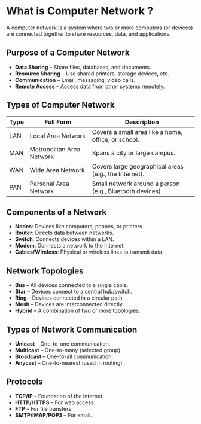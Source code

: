# What is Computer Network ?

A computer network is a system where two or more computers (or devices) are connected together to share resources, data, and applications.

## Purpose of a Computer Network

- **Data Sharing** – Share files, databases, and documents.
- **Resource Sharing** – Use shared printers, storage devices, etc.
- **Communication** – Email, messaging, video calls.
- **Remote Access** – Access data from other systems remotely.

## Types of Computer Network

| Type | Full Form                  | Description                                      |
|------|----------------------------|--------------------------------------------------|
| LAN  | Local Area Network         | Covers a small area like a home, office, or school. |
| MAN  | Metropolitan Area Network  | Spans a city or large campus.                   |
| WAN  | Wide Area Network          | Covers large geographical areas (e.g., the Internet). |
| PAN  | Personal Area Network      | Small network around a person (e.g., Bluetooth devices). |

## Components of a Network

- **Nodes**: Devices like computers, phones, or printers.
- **Router**: Directs data between networks.
- **Switch**: Connects devices within a LAN.
- **Modem**: Connects a network to the Internet.
- **Cables/Wireless**: Physical or wireless links to transmit data.

## Network Topologies

- **Bus** – All devices connected to a single cable.
- **Star** – Devices connect to a central hub/switch.
- **Ring** – Devices connected in a circular path.
- **Mesh** – Devices are interconnected directly.
- **Hybrid** – A combination of two or more topologies.

## Types of Network Communication

- **Unicast** – One-to-one communication.
- **Multicast** – One-to-many (selected group).
- **Broadcast** – One-to-all communication.
- **Anycast** – One-to-nearest (used in routing).

## Protocols

- **TCP/IP** – Foundation of the Internet.
- **HTTP/HTTPS** – For web access.
- **FTP** – For file transfers.
- **SMTP/IMAP/POP3** – For email.
